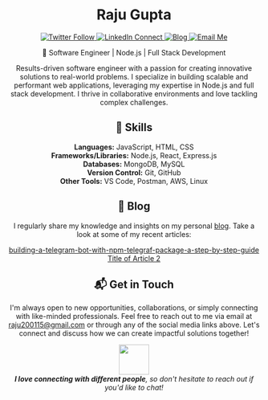    <h1 align="center">Raju Gupta</h1>

<p align="center">
  <a href="https://twitter.com/raju_gupta0" target="_blank">
    <img alt="Twitter Follow" src="https://img.shields.io/twitter/follow/raju_gupta0?style=for-the-badge&logo=twitter&logoColor=white">
  </a>
  <a href="https://www.linkedin.com/in/raju-gupta0/" target="_blank">
    <img alt="LinkedIn Connect" src="https://img.shields.io/badge/-Connect-blue?style=for-the-badge&logo=Linkedin&logoColor=white">
  </a>
  <a href="https://raju-gupta.hashnode.dev/" target="_blank">
    <img alt="Blog" src="https://img.shields.io/badge/Blog-Visit-orange?style=for-the-badge&logo=hashnode&logoColor=white">
  </a>
  <a href="mailto:raju200115@gmail.com">
    <img alt="Email Me" src="https://img.shields.io/badge/Email-Me-red?style=for-the-badge&logo=gmail&logoColor=white">
  </a>
</p>

<p align="center">🚀 Software Engineer | Node.js | Full Stack Development</p>

<p align="center">Results-driven software engineer with a passion for creating innovative solutions to real-world problems. I specialize in building scalable and performant web applications, leveraging my expertise in Node.js and full stack development. I thrive in collaborative environments and love tackling complex challenges.</p>

<h2 align="center">💼 Skills</h2>

<p align="center">
  <strong>Languages:</strong> JavaScript, HTML, CSS<br>
  <strong>Frameworks/Libraries:</strong> Node.js, React, Express.js<br>
  <strong>Databases:</strong> MongoDB, MySQL<br>
  <strong>Version Control:</strong> Git, GitHub<br>
  <strong>Other Tools:</strong> VS Code, Postman, AWS, Linux
</p>

<h2 align="center">📝 Blog</h2>

<p align="center">
  I regularly share my knowledge and insights on my personal <a href="https://raju-gupta.hashnode.dev/">blog</a>. Take a look at some of my recent articles:
</p>

<p align="center">
  <a href="[https://raju-gupta.hashnode.dev/article-1](https://codenirvanaraju.hashnode.dev/building-a-telegram-bot-with-npm-telegraf-package-a-step-by-step-guide)">building-a-telegram-bot-with-npm-telegraf-package-a-step-by-step-guide</a><br>
  <a href="https://raju-gupta.hashnode.dev/article-2">Title of Article 2</a>
</p>

<h2 align="center">📬 Get in Touch</h2>

<p align="center">
  I'm always open to new opportunities, collaborations, or simply connecting with like-minded professionals. Feel free to reach out to me via email at <a href="mailto:raju200115@gmail.com">raju200115@gmail.com</a> or through any of the social media links above. Let's connect and discuss how we can create impactful solutions together!
</p>

<p align="center">
  <img src="https://media.giphy.com/media/LnQjpWaON8nhr21vNW/giphy.gif" width="60">
  <br>
  <em><strong>I love connecting with different people</strong>, so don't hesitate to reach out if you'd like to chat!</em>
</p>

